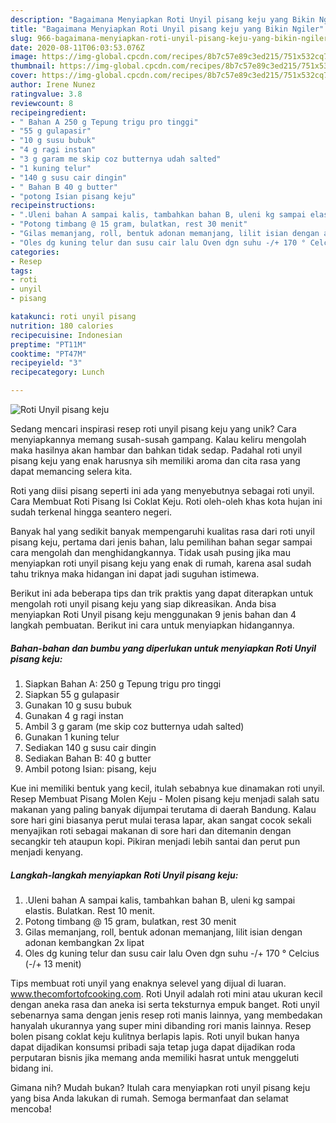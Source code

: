 ```yaml
---
description: "Bagaimana Menyiapkan Roti Unyil pisang keju yang Bikin Ngiler"
title: "Bagaimana Menyiapkan Roti Unyil pisang keju yang Bikin Ngiler"
slug: 966-bagaimana-menyiapkan-roti-unyil-pisang-keju-yang-bikin-ngiler
date: 2020-08-11T06:03:53.076Z
image: https://img-global.cpcdn.com/recipes/8b7c57e89c3ed215/751x532cq70/roti-unyil-pisang-keju-foto-resep-utama.jpg
thumbnail: https://img-global.cpcdn.com/recipes/8b7c57e89c3ed215/751x532cq70/roti-unyil-pisang-keju-foto-resep-utama.jpg
cover: https://img-global.cpcdn.com/recipes/8b7c57e89c3ed215/751x532cq70/roti-unyil-pisang-keju-foto-resep-utama.jpg
author: Irene Nunez
ratingvalue: 3.8
reviewcount: 8
recipeingredient:
- " Bahan A 250 g Tepung trigu pro tinggi"
- "55 g gulapasir"
- "10 g susu bubuk"
- "4 g ragi instan"
- "3 g garam me skip coz butternya udah salted"
- "1 kuning telur"
- "140 g susu cair dingin"
- " Bahan B 40 g butter"
- "potong Isian pisang keju"
recipeinstructions:
- ".Uleni bahan A sampai kalis, tambahkan bahan B, uleni kg sampai elastis. Bulatkan. Rest 10 menit."
- "Potong timbang @ 15 gram, bulatkan, rest 30 menit"
- "Gilas memanjang, roll, bentuk adonan memanjang, lilit isian dengan adonan kembangkan 2x lipat"
- "Oles dg kuning telur dan susu cair lalu Oven dgn suhu -/+ 170 ° Celcius (-/+ 13 menit)"
categories:
- Resep
tags:
- roti
- unyil
- pisang

katakunci: roti unyil pisang 
nutrition: 180 calories
recipecuisine: Indonesian
preptime: "PT11M"
cooktime: "PT47M"
recipeyield: "3"
recipecategory: Lunch

---
```



![Roti Unyil pisang keju](https://img-global.cpcdn.com/recipes/8b7c57e89c3ed215/751x532cq70/roti-unyil-pisang-keju-foto-resep-utama.jpg)

Sedang mencari inspirasi resep roti unyil pisang keju yang unik? Cara menyiapkannya memang susah-susah gampang. Kalau keliru mengolah maka hasilnya akan hambar dan bahkan tidak sedap. Padahal roti unyil pisang keju yang enak harusnya sih memiliki aroma dan cita rasa yang dapat memancing selera kita.

Roti yang diisi pisang seperti ini ada yang menyebutnya sebagai roti unyil. Cara Membuat Roti Pisang Isi Coklat Keju. Roti oleh-oleh khas kota hujan ini sudah terkenal hingga seantero negeri.

Banyak hal yang sedikit banyak mempengaruhi kualitas rasa dari roti unyil pisang keju, pertama dari jenis bahan, lalu pemilihan bahan segar sampai cara mengolah dan menghidangkannya. Tidak usah pusing jika mau menyiapkan roti unyil pisang keju yang enak di rumah, karena asal sudah tahu triknya maka hidangan ini dapat jadi suguhan istimewa.


Berikut ini ada beberapa tips dan trik praktis yang dapat diterapkan untuk mengolah roti unyil pisang keju yang siap dikreasikan. Anda bisa menyiapkan Roti Unyil pisang keju menggunakan 9 jenis bahan dan 4 langkah pembuatan. Berikut ini cara untuk menyiapkan hidangannya.

<!--inarticleads1-->

##### Bahan-bahan dan bumbu yang diperlukan untuk menyiapkan Roti Unyil pisang keju:

1. Siapkan  Bahan A: 250 g Tepung trigu pro tinggi
1. Siapkan 55 g gulapasir
1. Gunakan 10 g susu bubuk
1. Gunakan 4 g ragi instan
1. Ambil 3 g garam (me skip coz butternya udah salted)
1. Gunakan 1 kuning telur
1. Sediakan 140 g susu cair dingin
1. Sediakan  Bahan B: 40 g butter
1. Ambil potong Isian: pisang, keju


Kue ini memiliki bentuk yang kecil, itulah sebabnya kue dinamakan roti unyil. Resep Membuat Pisang Molen Keju - Molen pisang keju menjadi salah satu makanan yang paling banyak dijumpai terutama di daerah Bandung. Kalau sore hari gini biasanya perut mulai terasa lapar, akan sangat cocok sekali menyajikan roti sebagai makanan di sore hari dan ditemanin dengan secangkir teh ataupun kopi. Pikiran menjadi lebih santai dan perut pun menjadi kenyang. 

<!--inarticleads2-->

##### Langkah-langkah menyiapkan Roti Unyil pisang keju:

1. .Uleni bahan A sampai kalis, tambahkan bahan B, uleni kg sampai elastis. Bulatkan. Rest 10 menit.
1. Potong timbang @ 15 gram, bulatkan, rest 30 menit
1. Gilas memanjang, roll, bentuk adonan memanjang, lilit isian dengan adonan kembangkan 2x lipat
1. Oles dg kuning telur dan susu cair lalu Oven dgn suhu -/+ 170 ° Celcius (-/+ 13 menit)


Tips membuat roti unyil yang enaknya selevel yang dijual di luaran. www.thecomfortofcooking.com. Roti Unyil adalah roti mini atau ukuran kecil dengan aneka rasa dan aneka isi serta teksturnya empuk banget. Roti unyil sebenarnya sama dengan jenis resep roti manis lainnya, yang membedakan hanyalah ukurannya yang super mini dibanding rori manis lainnya. Resep bolen pisang coklat keju kulitnya berlapis lapis. Roti unyil bukan hanya dapat dijadikan konsumsi pribadi saja tetap juga dapat dijadikan roda perputaran bisnis jika memang anda memiliki hasrat untuk menggeluti bidang ini. 

Gimana nih? Mudah bukan? Itulah cara menyiapkan roti unyil pisang keju yang bisa Anda lakukan di rumah. Semoga bermanfaat dan selamat mencoba!
